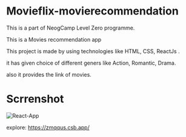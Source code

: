 # Movieflix-movierecommendation

This is a part of NeogCamp Level Zero programme.  

This is a Movies recommendation app

This project is made by using technologies like HTML, CSS, ReactJs . 

it has given choice of different geners like Action, Romantic, Drama.

also it provides the link of movies.

# Scrrenshot
![React-App](https://user-images.githubusercontent.com/91987369/205277728-19dd49b6-8b02-462f-b0f3-b4ab5389a6de.png)

explore:
https://zmqqus.csb.app/
